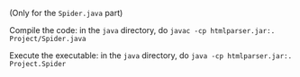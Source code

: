 (Only for the `Spider.java` part)

Compile the code: in the `java` directory, do `javac -cp htmlparser.jar:. Project/Spider.java`

Execute the executable: in the `java` directory, do `java -cp htmlparser.jar:. Project.Spider`  
